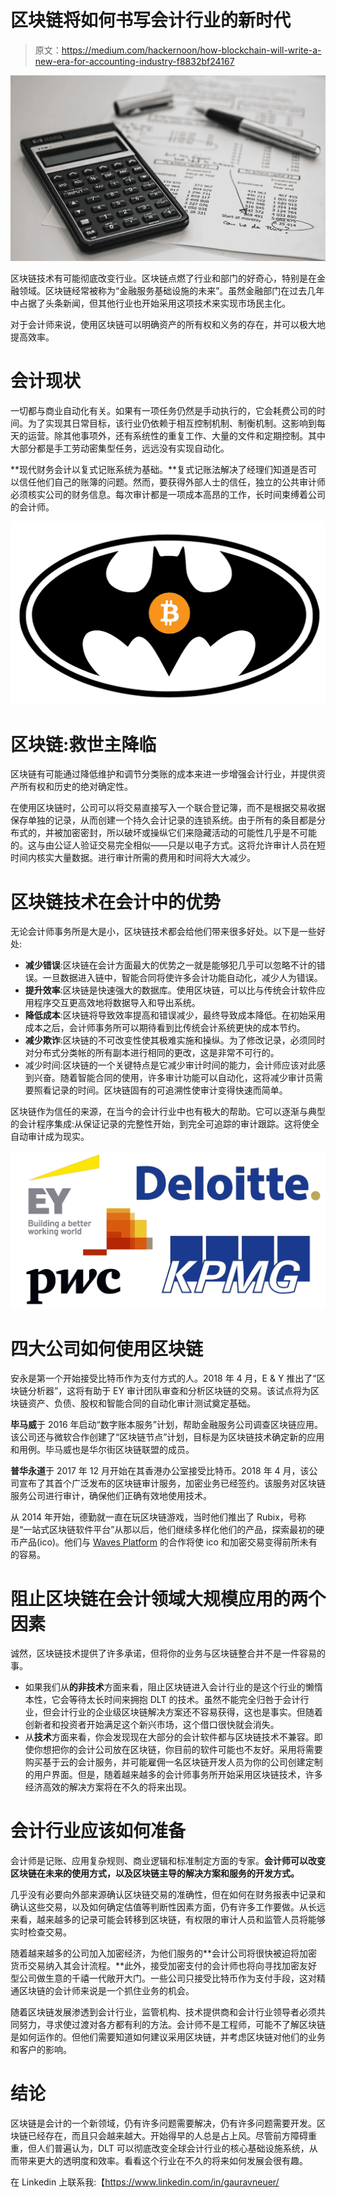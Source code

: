 # 区块链将如何书写会计行业的新时代

> 原文：<https://medium.com/hackernoon/how-blockchain-will-write-a-new-era-for-accounting-industry-f8832bf24167>

![](img/6e04010aee9f29c15a6c232bdc67a183.png)

区块链技术有可能彻底改变行业。区块链点燃了行业和部门的好奇心，特别是在金融领域。区块链经常被称为“金融服务基础设施的未来”。虽然金融部门在过去几年中占据了头条新闻，但其他行业也开始采用这项技术来实现市场民主化。

对于会计师来说，使用区块链可以明确资产的所有权和义务的存在，并可以极大地提高效率。

# 会计现状

一切都与商业自动化有关。如果有一项任务仍然是手动执行的，它会耗费公司的时间。为了实现其日常目标，该行业仍依赖于相互控制机制、制衡机制。这影响到每天的运营。除其他事项外，还有系统性的重复工作、大量的文件和定期控制。其中大部分都是手工劳动密集型任务，远远没有实现自动化。

**现代财务会计以复式记账系统为基础。**复式记账法解决了经理们知道是否可以信任他们自己的账簿的问题。然而，要获得外部人士的信任，独立的公共审计师必须核实公司的财务信息。每次审计都是一项成本高昂的工作，长时间束缚着公司的会计师。

![](img/128b4208895c1461c8eb4ac0bcdd752e.png)

# 区块链:救世主降临

区块链有可能通过降低维护和调节分类账的成本来进一步增强会计行业，并提供资产所有权和历史的绝对确定性。

在使用区块链时，公司可以将交易直接写入一个联合登记簿，而不是根据交易收据保存单独的记录，从而创建一个持久会计记录的连锁系统。由于所有的条目都是分布式的，并被加密密封，所以破坏或操纵它们来隐藏活动的可能性几乎是不可能的。这与由公证人验证交易完全相似——只是以电子方式。这将允许审计人员在短时间内核实大量数据。进行审计所需的费用和时间将大大减少。

# 区块链技术在会计中的优势

无论会计师事务所是大是小，区块链技术都会给他们带来很多好处。以下是一些好处:

*   **减少错误**:区块链在会计方面最大的优势之一就是能够犯几乎可以忽略不计的错误。一旦数据进入链中，智能合同将使许多会计功能自动化，减少人为错误。
*   **提升效率**:区块链是快速强大的数据库。使用区块链，可以比与传统会计软件应用程序交互更高效地将数据导入和导出系统。
*   **降低成本**:区块链将导致效率提高和错误减少，最终导致成本降低。在初始采用成本之后，会计师事务所可以期待看到比传统会计系统更快的成本节约。
*   **减少欺诈**:区块链的不可改变性使其极难实施和操纵。为了修改记录，必须同时对分布式分类帐的所有副本进行相同的更改，这是非常不可行的。
*   减少时间:区块链的一个关键特点是它减少审计时间的能力，会计师应该对此感到兴奋。随着智能合同的使用，许多审计功能可以自动化，这将减少审计员需要照看记录的时间。区块链固有的可追溯性使审计变得快速而简单。

区块链作为信任的来源，在当今的会计行业中也有极大的帮助。它可以逐渐与典型的会计程序集成:从保证记录的完整性开始，到完全可追踪的审计跟踪。这将使全自动审计成为现实。

![](img/6bf2fd119be512e5073c816249350c6c.png)

# 四大公司如何使用区块链

安永是第一个开始接受比特币作为支付方式的人。2018 年 4 月，E & Y 推出了“区块链分析器”，这将有助于 EY 审计团队审查和分析区块链的交易。该试点将为区块链资产、负债、股权和智能合同的自动化审计测试奠定基础。

**毕马威**于 2016 年启动“数字账本服务”计划，帮助金融服务公司调查区块链应用。该公司还与微软合作创建了“区块链节点”计划，目标是为区块链技术确定新的应用和用例。毕马威也是华尔街区块链联盟的成员。

**普华永道**于 2017 年 12 月开始在其香港办公室接受比特币。2018 年 4 月，该公司宣布了其首个广泛发布的区块链审计服务，加密业务已经签约。该服务对区块链服务公司进行审计，确保他们正确有效地使用技术。

从 2014 年开始，德勤就一直在玩区块链游戏，当时他们推出了 Rubix，号称是“一站式区块链软件平台”从那以后，他们继续多样化他们的产品，探索最初的硬币产品(ico)。他们与 [Waves Platform](https://wavesplatform.com/) 的合作将使 ico 和加密交易变得前所未有的容易。

# 阻止区块链在会计领域大规模应用的两个因素

诚然，区块链技术提供了许多承诺，但将你的业务与区块链整合并不是一件容易的事。

*   如果我们从**的非技术**方面来看，阻止区块链进入会计行业的是这个行业的懒惰本性，它会等待太长时间来拥抱 DLT 的技术。虽然不能完全归咎于会计行业，但会计行业的企业级区块链解决方案还不容易获得，这也是事实。但随着创新者和投资者开始满足这个新兴市场，这个借口很快就会消失。
*   从**技术**方面来看，你会发现现在大部分的会计软件都与区块链技术不兼容。即使你想把你的会计公司放在区块链，你目前的软件可能也不友好。采用将需要购买基于云的会计服务，并可能雇佣一名区块链开发人员为你的公司创建定制的用户界面。但是，随着越来越多的会计师事务所开始采用区块链技术，许多经济高效的解决方案将在不久的将来出现。

# 会计行业应该如何准备

会计师是记账、应用复杂规则、商业逻辑和标准制定方面的专家。**会计师可以改变区块链在未来的使用方式，以及区块链主导的解决方案和服务的开发方式。**

几乎没有必要向外部来源确认区块链交易的准确性，但在如何在财务报表中记录和确认这些交易，以及如何确定估值等判断性因素方面，仍有许多工作要做。从长远来看，越来越多的记录可能会转移到区块链，有权限的审计人员和监管人员将能够实时检查交易。

随着越来越多的公司加入加密经济，为他们服务的**会计公司将很快被迫将加密货币交易纳入其会计流程。**此外，接受加密支付的会计师也将向寻找加密友好型公司做生意的千禧一代敞开大门。一些公司只接受比特币作为支付手段，这对精通区块链的会计师来说是一个抓住业务的机会。

随着区块链发展渗透到会计行业，监管机构、技术提供商和会计行业领导者必须共同努力，寻求使过渡对各方都有利的方法。会计师不是工程师，可能不了解区块链是如何运作的。但他们需要知道如何建议采用区块链，并考虑区块链对他们的业务和客户的影响。

# 结论

区块链是会计的一个新领域，仍有许多问题需要解决，仍有许多问题需要开发。区块链已经存在，而且只会越来越大。开始得早的人总是占上风。尽管前方障碍重重，但人们普遍认为，DLT 可以彻底改变全球会计行业的核心基础设施系统，从而带来更大的透明度和效率。看看这个行业在不久的将来如何发展会很有趣。

在 Linkedin 上联系我:【https://www.linkedin.com/in/gauravneuer/ 